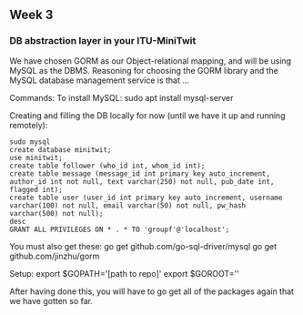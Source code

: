 ## Week 3

### DB abstraction layer in your ITU-MiniTwit
We have chosen GORM as our Object-relational mapping, and will be using MySQL as the DBMS.
Reasoning for choosing the GORM library and the MySQL database management service is that ...

Commands:
To install MySQL: sudo apt install mysql-server

Creating and filling the DB locally for now (until we have it up and running remotely):
```
sudo mysql
create database minitwit;
use minitwit;
create table follower (who_id int, whom_id int);
create table message (message_id int primary key auto_increment, author_id int not null, text varchar(250) not null, pub_date int, flagged int);
create table user (user_id int primary key auto_increment, username varchar(100) not null, email varchar(50) not null, pw_hash varchar(500) not null);
desc 
GRANT ALL PRIVILEGES ON * . * TO 'groupf'@'localhost';
```

You must also get these:
go get github.com/go-sql-driver/mysql
go get github.com/jinzhu/gorm

Setup:
export $GOPATH='[path to repo]'
export $GOROOT=''

After having done this, you will have to go get all of the packages again that we have gotten so far. 
